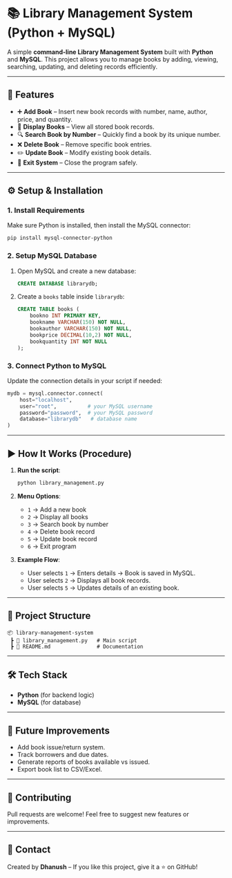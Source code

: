 # 📚 Library Management System (Python + MySQL)

A simple **command-line Library Management System** built with **Python** and **MySQL**. This project allows you to manage books by adding, viewing, searching, updating, and deleting records efficiently.

---

## 🚀 Features

* ➕ **Add Book** – Insert new book records with number, name, author, price, and quantity.
* 📜 **Display Books** – View all stored book records.
* 🔍 **Search Book by Number** – Quickly find a book by its unique number.
* ❌ **Delete Book** – Remove specific book entries.
* ✏️ **Update Book** – Modify existing book details.
* 🚪 **Exit System** – Close the program safely.

---

## ⚙️ Setup & Installation

### 1. Install Requirements

Make sure Python is installed, then install the MySQL connector:

```bash
pip install mysql-connector-python
```

### 2. Setup MySQL Database

1. Open MySQL and create a new database:

   ```sql
   CREATE DATABASE librarydb;
   ```

2. Create a `books` table inside `librarydb`:

   ```sql
   CREATE TABLE books (
       bookno INT PRIMARY KEY,
       bookname VARCHAR(150) NOT NULL,
       bookauthor VARCHAR(150) NOT NULL,
       bookprice DECIMAL(10,2) NOT NULL,
       bookquantity INT NOT NULL
   );
   ```

### 3. Connect Python to MySQL

Update the connection details in your script if needed:

```python
mydb = mysql.connector.connect(
    host="localhost",
    user="root",          # your MySQL username
    password="password",  # your MySQL password
    database="librarydb"   # database name
)
```

---

## ▶️ How It Works (Procedure)

1. **Run the script**:

   ```bash
   python library_management.py
   ```

2. **Menu Options**:

   * `1` → Add a new book
   * `2` → Display all books
   * `3` → Search book by number
   * `4` → Delete book record
   * `5` → Update book record
   * `6` → Exit program

3. **Example Flow**:

   * User selects `1` → Enters details → Book is saved in MySQL.
   * User selects `2` → Displays all book records.
   * User selects `5` → Updates details of an existing book.

---

## 📂 Project Structure

```
📦 library-management-system
 ┣ 📜 library_management.py   # Main script
 ┣ 📜 README.md               # Documentation
```

---

## 🛠️ Tech Stack

* **Python** (for backend logic)
* **MySQL** (for database)

---

## 📌 Future Improvements

* Add book issue/return system.
* Track borrowers and due dates.
* Generate reports of books available vs issued.
* Export book list to CSV/Excel.

---

## 🤝 Contributing

Pull requests are welcome! Feel free to suggest new features or improvements.

---

## 📧 Contact

Created by **Dhanush** – If you like this project, give it a ⭐ on GitHub!
